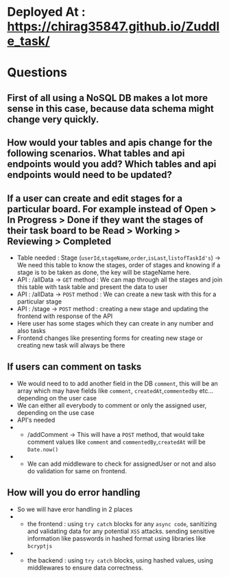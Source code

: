 # Deployed At : https://chirag35847.github.io/Zuddle_task/

# Questions

## First of all using a NoSQL DB makes a lot more sense in this case, because data schema might change very quickly.

## How would your tables and apis change for the following scenarios. What tables and api endpoints would you add? Which tables and api endpoints would need to be updated?

## If a user can create and edit stages for a particular board. For example instead of Open > In Progress > Done if they want the stages of their task board to be Read > Working > Reviewing > Completed
- Table needed : Stage (`userId`,`stageName`,`order`,`isLast`,`listofTaskId's`) -> We need this table to know the stages, order of stages and knowing if a stage is to be taken as done, the key will be stageName here.
- API : /allData -> `GET` method : We can map through all the stages and join this table with task table and present the data to user
- API : /allData -> `POST` method : We can create a new task with this for a particular stage
- API : /stage -> `POST` method : creating a new stage and updating the frontend with response of the API
- Here user has some stages which they can create in any number and also tasks
- Frontend changes like presenting forms for creating new stage or creating new task will always be there

## If users can comment on tasks
- We would need to to add another field in the DB `comment`, this will be an array which may have fields like `comment`, `createdAt`,`commentedby` etc... depending on the user case
- We can either all everybody to comment or only the assigned user, depending on the use case
- API's needed
- - /addComment -> This will have a `POST` method, that would take comment values like `comment` and `commentedBy`,`createdAt` will be `Date.now()`
- - We can add middleware to check for assignedUser or not and also do validation for same on frontend.

## How will you do error handling
- So we will have eror handling in 2 places
- - the frontend : using `try catch` blocks for any `async code`, sanitizing and validating data for any potential `XSS` attacks. sending sensitive information like passwords in hashed format using libraries like `bcryptjs`
- - the backend : using `try catch` blocks, using hashed values, using middlewares to ensure data correctness.
